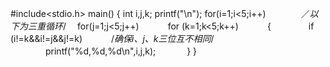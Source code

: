 #include<stdio.h>
main() 
{ 
int i,j,k; 
printf("\n"); 
for(i=1;i<5;i++)　　　　／*以下为三重循环*/ 
　for(j=1;j<5;j++)　 
　　for (k=1;k<5;k++) 
　　　{ 
　　　　if (i!=k&&i!=j&&j!=k) 　　　/*确保i、j、k三位互不相同*/ 
　　　　printf("%d,%d,%d\n",i,j,k); 
　　　 } 
} 
